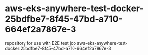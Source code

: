 # aws-eks-anywhere-test-docker-25bdfbe7-8f45-47bd-a710-664ef2a7867e-3
repository for use with E2E test job aws-eks-anywhere-test-docker:25bdfbe7-8f45-47bd-a710-664ef2a7867e-3
